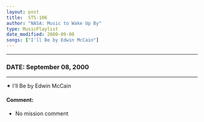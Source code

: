 ```yaml
---
layout: post
title:  STS-106
author: "NASA: Music to Wake Up By"
type: MusicPlaylist
date_modified: 2000-09-08
songs: ["I'll Be by Edwin McCain"]
---
```


----
### DATE: September 08, 2000
----
✦ I'll Be by Edwin McCain

#### Comment:
* No mission comment



<br/>
<center>
	<a target="_blank"
	   href="https://twitter.com/intent/tweet?hashtags=Space,NASA,Playlist,NASAWakeupCalls,SpaceProgram&text={{ page.author}}, '{{ page.songs.first }}' {{ page.title }}, {{ page.date | date: '%B %d, %Y' }}. {{ site.url }}{{ page.url }} @nasawakeupcalls">
	   <i class="fab fa-twitter" alt="Tweet this page" style="font-size: 1.3em;"></i>
	</a>
	&nbsp; 	<i class="fas fa-user-astronaut" style="font-size: 1.5em;"></i> &nbsp;
    <a type="amzn" search="'I'll Be by Edwin McCain'" category="popular music">
        <i class="fab fa-amazon" style="font-size: 1.3em;"></i>
    </a>
</center>
